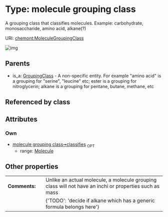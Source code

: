 
# Type: molecule grouping class


A grouping class that classifies molecules. Example: carbohydrate, monosaccharide, amino acid, alkane(?)

URI: [chemont:MoleculeGroupingClass](https://w3id.org/chemont/MoleculeGroupingClass)


![img](http://yuml.me/diagram/nofunky;dir:TB/class/[Molecule]<classifies%200..1-%20[MoleculeGroupingClass],[GroupingClass]^-[MoleculeGroupingClass],[Molecule],[GroupingClass])

## Parents

 *  is_a: [GroupingClass](GroupingClass.md) - A non-specific entity. For example "amino acid" is a grouping for "serine", "leucine" etc; ester is a grouping for nitroglycerin; alkane is a grouping for pentane, butane, methane, etc

## Referenced by class


## Attributes


### Own

 * [molecule grouping class➞classifies](molecule_grouping_class_classifies.md)  <sub>OPT</sub>
    * range: [Molecule](Molecule.md)

## Other properties

|  |  |  |
| --- | --- | --- |
| **Comments:** | | Unlike an actual molecule, a molecule grouping class will not have an inchi or properties such as mass |
|  | | {'TODO': 'decide if alkane which has a generic formula belongs here'} |

